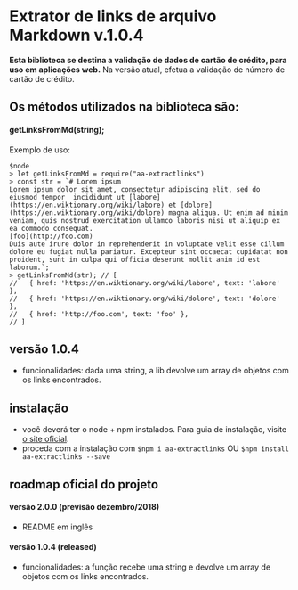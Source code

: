# Extrator de links de arquivo Markdown v.1.0.4

**Esta biblioteca se destina a validação de dados de cartão de crédito, para uso em aplicações web.**
Na versão atual, efetua a validação de número de cartão de crédito.


## Os métodos utilizados na biblioteca são:

#### **getLinksFromMd(string);**

Exemplo de uso:

```
$node
> let getLinksFromMd = require("aa-extractlinks")
> const str = `# Lorem ipsum
Lorem ipsum dolor sit amet, consectetur adipiscing elit, sed do eiusmod tempor  incididunt ut [labore](https://en.wiktionary.org/wiki/labore) et [dolore](https://en.wiktionary.org/wiki/dolore) magna aliqua. Ut enim ad minim veniam, quis nostrud exercitation ullamco laboris nisi ut aliquip ex ea commodo consequat.
[foo](http://foo.com)
Duis aute irure dolor in reprehenderit in voluptate velit esse cillum dolore eu fugiat nulla pariatur. Excepteur sint occaecat cupidatat non proident, sunt in culpa qui officia deserunt mollit anim id est laborum.`;
> getLinksFromMd(str); // [
//   { href: 'https://en.wiktionary.org/wiki/labore', text: 'labore' },
//   { href: 'https://en.wiktionary.org/wiki/dolore', text: 'dolore' },
//   { href: 'http://foo.com', text: 'foo' },
// ]
```


## versão 1.0.4

- funcionalidades: dada uma string, a lib devolve um array de objetos com os links encontrados.


## instalação

- você deverá ter o node + npm instalados. Para guia de instalação, visite [o site oficial](https://www.npmjs.com/get-npm).
- proceda com a instalação com `$npm i aa-extractlinks` OU `$npm install aa-extractlinks --save`


## roadmap oficial do projeto

#### versão 2.0.0 (previsão dezembro/2018)
- README em inglês

#### versão 1.0.4 (released)
- funcionalidades: a função recebe uma string e devolve um array de objetos com os links encontrados.
